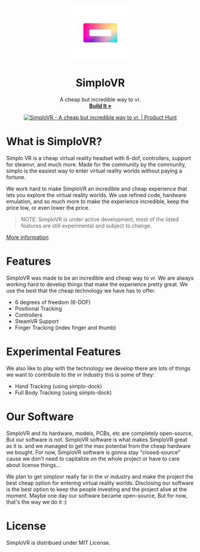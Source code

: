 <p align="center">
  <a href="#">
  </a>
  <p align="center">
   <img width="150" height="150" src="logo.png" alt="Logo">
  </p>
  <h1 align="center"><b>SimploVR</b></h1>
  <p align="center">
  A cheap but incredible way to vr.
    <br/>
    <a href="https://simplovr.mintlify.app"><strong>Build It »</strong></a>
  </p>
</p>

<p align="center">
  <a href="https://www.producthunt.com/posts/simplovr?utm_source=badge-featured&utm_medium=badge&utm_souce=badge-simplovr">
    <img src="https://api.producthunt.com/widgets/embed-image/v1/featured.svg?post_id=380085&theme=light" alt="SimploVR - A&#0032;cheap&#0032;but&#0032;incredible&#0032;way&#0032;to&#0032;vr&#0046; | Product Hunt" style="width: 250px; height: 54px;" width="250" height="54" />
  </a>
</p>

# What is SimploVR?
Simplo VR is a cheap virtual reality headset with 6-dof, controllers, support for steamvr, and much more. Made for the community by the community, simplo is the easiest way to enter virtual reality worlds without paying a fortune.

We work hard to make SimploVR an incredible and cheap experience that lets you explore the virtual reality worlds. We use refined code, hardware emulation, and so much more to make the experience incredible, keep the price low, or even lower the price.

> NOTE: SimploVR is under active development, most of the listed features are still experimental and subject to change.

<a href="https://simplovr.mintlify.app">More information</a>

# Features
SimploVR was made to be an incredible and cheap way to vr. We are always working hard to develop things that make the experience pretty great. We use the best that the cheap technology we have has to offer.
- 6 degrees of freedom (6-DOF)
- Positional Tracking
- Controllers
- SteamVR Support
- Finger Tracking (index finger and thumb)

# Experimental Features
We also like to play with the technology we develop there are lots of things we want to contribute to the vr industry this is some of they:
- Hand Tracking (using simplo-dock)
- Full Body Tracking (using simplo-dock)

# Our Software

SimploVR and its hardware, models, PCBs, etc are completely open-source, But our software is not. SimploVR software is what makes SimploVR great as it is. and we managed to get the max potential from the cheap hardware we bought. For now, SimploVR software is gonna stay "closed-source" cause we don't need to capitalize on the whole project or have to care about license things...

We plan to get simplovr really far in the vr industry and make the project the best cheap option for entering virtual reality worlds. Disclosing our software is the best option to keep the people investing and the project alive at the moment. Maybe one day our software became open-source, But for now, that's the way we do it :)

# License
SimploVR is distribued under MIT License.
